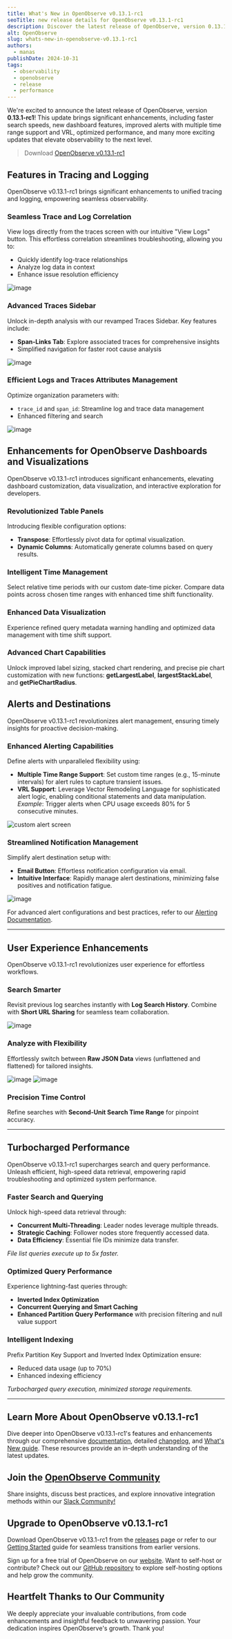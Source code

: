 ```yaml
---
title: What's New in OpenObserve v0.13.1-rc1
seoTitle: new release details for OpenObserve v0.13.1-rc1
description: Discover the latest release of OpenObserve, version 0.13.1-rc1! Enjoy faster search speeds, advanced dashboard features, enhanced alerting with multiple time range and VRL support, and optimized performance. Experience next-level observability with these powerful updates and more in OpenObserve 0.13.1-rc1.
alt: OpenObserve
slug: whats-new-in-openobserve-v0.13.1-rc1
authors: 
  - manas
publishDate: 2024-10-31   
tags:
  - observability
  - openobserve
  - release
  - performance
---
```


We're excited to announce the latest release of OpenObserve, version **0.13.1-rc1**! This update brings significant enhancements, including faster search speeds, new dashboard features, improved alerts with multiple time range support and VRL, optimized performance, and many more exciting updates that elevate observability to the next level.


> Download [OpenObserve v0.13.1-rc1](https://github.com/openobserve/openobserve/tree/v0.13.1-rc1)

## Features in Tracing and Logging

OpenObserve v0.13.1-rc1 brings significant enhancements to unified tracing and logging, empowering seamless observability.

### Seamless Trace and Log Correlation

View logs directly from the traces screen with our intuitive "View Logs" button. This effortless correlation streamlines troubleshooting, allowing you to:

- Quickly identify log-trace relationships
- Analyze log data in context
- Enhance issue resolution efficiency

![image](/img/blog/release_v0.13.1-rc1/image4.png)

### Advanced Traces Sidebar

Unlock in-depth analysis with our revamped Traces Sidebar. Key features include:

- **Span-Links Tab**: Explore associated traces for comprehensive insights
- Simplified navigation for faster root cause analysis

![image](/img/blog/release_v0.13.1-rc1/image1.png)

### Efficient Logs and Traces Attributes Management

Optimize organization parameters with:

- `trace_id` and `span_id`: Streamline log and trace data management
- Enhanced filtering and search 

![image](/img/blog/release_v0.13.1-rc1/image7.png)

## Enhancements for OpenObserve Dashboards and Visualizations

OpenObserve v0.13.1-rc1 introduces significant enhancements, elevating dashboard customization, data visualization, and interactive exploration for developers.

### Revolutionized Table Panels

Introducing flexible configuration options:

- **Transpose**: Effortlessly pivot data for optimal visualization.
- **Dynamic Columns**: Automatically generate columns based on query results.

### Intelligent Time Management

Select relative time periods with our custom date-time picker. Compare data points across chosen time ranges with enhanced time shift functionality.

### Enhanced Data Visualization

Experience refined query metadata warning handling and optimized data management with time shift support.

### Advanced Chart Capabilities

Unlock improved label sizing, stacked chart rendering, and precise pie chart customization with new functions: **getLargestLabel**, **largestStackLabel**, and **getPieChartRadius**.

## Alerts and Destinations

OpenObserve v0.13.1-rc1 revolutionizes alert management, ensuring timely insights for proactive decision-making.

### Enhanced Alerting Capabilities

Define alerts with unparalleled flexibility using:

- **Multiple Time Range Support**: Set custom time ranges (e.g., 15-minute intervals) for alert rules to capture transient issues.
- **VRL Support**: Leverage Vector Remodeling Language for sophisticated alert logic, enabling conditional statements and data manipulation.  
  *Example*: Trigger alerts when CPU usage exceeds 80% for 5 consecutive minutes.

![custom alert screen](/img/blog/release_v0.13.1-rc1/image2.png)

### Streamlined Notification Management

Simplify alert destination setup with:

- **Email Button**: Effortless notification configuration via email.
- **Intuitive Interface**: Rapidly manage alert destinations, minimizing false positives and notification fatigue.

![image](/img/blog/release_v0.13.1-rc1/image6.png)

For advanced alert configurations and best practices, refer to our [Alerting Documentation](https://openobserve.ai/docs/user-guide/alerts/alerts/).

---

## User Experience Enhancements

OpenObserve v0.13.1-rc1 revolutionizes user experience for effortless workflows.

### Search Smarter

Revisit previous log searches instantly with **Log Search History**. Combine with **Short URL Sharing** for seamless team collaboration.

![image](/img/blog/release_v0.13.1-rc1/image5.png)

### Analyze with Flexibility

Effortlessly switch between **Raw JSON Data** views (unflattened and flattened) for tailored insights.

![image](/img/blog/release_v0.13.1-rc1/image8.png)
![image](/img/blog/release_v0.13.1-rc1/image3.png)

### Precision Time Control

Refine searches with **Second-Unit Search Time Range** for pinpoint accuracy.

---

## Turbocharged Performance

OpenObserve v0.13.1-rc1 supercharges search and query performance. Unleash efficient, high-speed data retrieval, empowering rapid troubleshooting and optimized system performance.

### Faster Search and Querying

Unlock high-speed data retrieval through:

- **Concurrent Multi-Threading**: Leader nodes leverage multiple threads.
- **Strategic Caching**: Follower nodes store frequently accessed data.
- **Data Efficiency**: Essential file IDs minimize data transfer.

*File list queries execute up to 5x faster.*

### Optimized Query Performance

Experience lightning-fast queries through:

- **Inverted Index Optimization**
- **Concurrent Querying and Smart Caching**
- **Enhanced Partition Query Performance** with precision filtering and null value support

### Intelligent Indexing

Prefix Partition Key Support and Inverted Index Optimization ensure:

- Reduced data usage (up to 70%)
- Enhanced indexing efficiency

*Turbocharged query execution, minimized storage requirements.*

---

## Learn More About OpenObserve v0.13.1-rc1

Dive deeper into OpenObserve v0.13.1-rc1's features and enhancements through our comprehensive [documentation](https://openobserve.ai/docs/), detailed [changelog](https://github.com/openobserve/openobserve/compare/v0.13.0...v0.13.1-rc1), and [What's New guide](https://github.com/openobserve/openobserve/releases/tag/v0.13.1-rc1). These resources provide an in-depth understanding of the latest updates.

## Join the [OpenObserve Community](https://zincobserve.slack.com/join/shared_invite/zt-11r96hv2b-UwxUILuSJ1duzl_6mhJwVg#/shared-invite/email)

Share insights, discuss best practices, and explore innovative integration methods within our [Slack Community!](https://zincobserve.slack.com/join/shared_invite/zt-11r96hv2b-UwxUILuSJ1duzl_6mhJwVg#/shared-invite/email)

## Upgrade to OpenObserve v0.13.1-rc1

Download OpenObserve v0.13.1-rc1 from the [releases](https://github.com/openobserve/openobserve/releases) page or refer to our [Getting Started](https://openobserve.ai/docs/getting-started/) guide for seamless transitions from earlier versions.

Sign up for a free trial of OpenObserve on our [website](https://openobserve.ai/). Want to self-host or contribute? Check out our [GitHub repository](https://github.com/openobserve/) to explore self-hosting options and help grow the community.

## Heartfelt Thanks to Our Community

We deeply appreciate your invaluable contributions, from code enhancements and insightful feedback to unwavering passion. Your dedication inspires OpenObserve's growth. Thank you!